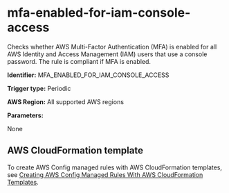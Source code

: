 # mfa\-enabled\-for\-iam\-console\-access<a name="mfa-enabled-for-iam-console-access"></a>

Checks whether AWS Multi\-Factor Authentication \(MFA\) is enabled for all AWS Identity and Access Management \(IAM\) users that use a console password\. The rule is compliant if MFA is enabled\. 

**Identifier:** MFA\_ENABLED\_FOR\_IAM\_CONSOLE\_ACCESS

**Trigger type:** Periodic

**AWS Region:** All supported AWS regions

**Parameters:**

None  

## AWS CloudFormation template<a name="w79aac11c32c17b9d373c15"></a>

To create AWS Config managed rules with AWS CloudFormation templates, see [Creating AWS Config Managed Rules With AWS CloudFormation Templates](aws-config-managed-rules-cloudformation-templates.md)\.